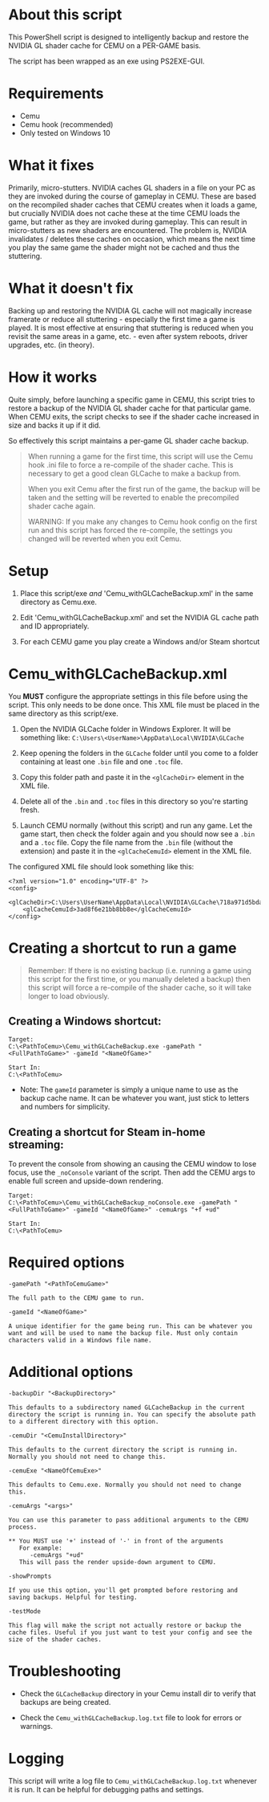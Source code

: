 # About this script

This PowerShell script is designed to intelligently backup and restore 
the NVIDIA GL shader cache for CEMU on a PER-GAME basis.

The script has been wrapped as an exe using PS2EXE-GUI.

# Requirements

- Cemu
- Cemu hook (recommended)
- Only tested on Windows 10

# What it fixes

Primarily, micro-stutters. NVIDIA caches GL shaders in a file on your PC as they are invoked during the course of gameplay in CEMU. These are based on the recompiled shader caches that CEMU creates when it loads a game, but crucially NVIDIA does not cache these at the time CEMU loads the game, but rather as they are invoked during gameplay. This can result in micro-stutters as new shaders are encountered. The problem is, NVIDIA invalidates / deletes these caches on occasion, which means the next time you play the same game the shader might not be cached and thus the stuttering.

# What it doesn't fix

Backing up and restoring the NVIDIA GL cache will not magically increase framerate or reduce all stuttering - especially the first time a game is played. It is most effective at ensuring that stuttering is reduced when you revisit the same areas in a game, etc. - even after system reboots, driver upgrades, etc. (in theory).

# How it works

Quite simply, before launching a specific game in CEMU, this script tries to restore a backup of the NVIDIA GL shader cache for that particular game. When CEMU exits, the script checks to see if the shader cache increased in size and backs it up if it did.

So effectively this script maintains a per-game GL shader cache backup.

>When running a game for the first time, this script will use the Cemu hook .ini file to force a re-compile of the shader cache. This is necessary to get a good clean GLCache to make a backup from.
>
>When you exit Cemu after the first run of the game, the backup will be taken and the setting will be reverted to enable the precompiled shader cache again.
>
>WARNING: If you make any changes to Cemu hook config on the first run and this script has forced the re-compile, the settings you changed will be reverted when you exit Cemu.

# Setup

1) Place this script/exe *and* 'Cemu_withGLCacheBackup.xml' in the same directory as Cemu.exe.

2) Edit 'Cemu_withGLCacheBackup.xml' and set the NVIDIA GL cache path and ID appropriately.

3) For each CEMU game you play create a Windows and/or Steam shortcut

# Cemu_withGLCacheBackup.xml

You **MUST** configure the appropriate settings in this file before using the script. This only needs to be done once. This XML file must be placed in the same directory as this script/exe.

1. Open the NVIDIA GLCache folder in Windows Explorer. It will be something like:
`C:\Users\<UserName>\AppData\Local\NVIDIA\GLCache`

2. Keep opening the folders in the `GLCache` folder until you come to a folder containing at least one `.bin` file and one `.toc` file.

3. Copy this folder path and paste it in the `<glCacheDir>` element in the XML file.

4. Delete all of the `.bin` and `.toc` files in this directory so you're starting fresh.

5. Launch CEMU normally (without this script) and run any game. Let the game start, then check the folder again and you should now see a `.bin` and a `.toc` file. Copy the file name from the `.bin` file (without the extension) and paste it in the `<glCacheCemuId>` element in the XML file.

The configured XML file should look something like this:
```
<?xml version="1.0" encoding="UTF-8" ?>
<config>
	<glCacheDir>C:\Users\UserName\AppData\Local\NVIDIA\GLCache\718a971d5bda0402be4a6aa910329361\9e5cb618e0a477b0</glCacheDir>
	<glCacheCemuId>3ad8f6e21bb8bb8e</glCacheCemuId>
</config>
```

# Creating a shortcut to run a game

>Remember: If there is no existing backup (i.e. running a game using this script for the first time, or you manually deleted a backup) then this script will force a re-compile of the shader cache, so it will take longer to load obviously.

## Creating a Windows shortcut:

```
Target:
C:\<PathToCemu>\Cemu_withGLCacheBackup.exe -gamePath "<FullPathToGame>" -gameId "<NameOfGame>"

Start In:
C:\<PathToCemu>
```

- Note: The `gameId` parameter is simply a unique name to use as the backup cache name. It can be whatever you want, just stick to letters and numbers for simplicity.

## Creating a shortcut for Steam in-home streaming:

To prevent the console from showing an causing the CEMU window to lose focus, use the `_noConsole` variant of the script. Then add the CEMU args to enable full screen and upside-down rendering.

```
Target:
C:\<PathToCemu>\Cemu_withGLCacheBackup_noConsole.exe -gamePath "<FullPathToGame>" -gameId "<NameOfGame>" -cemuArgs "+f +ud"

Start In:
C:\<PathToCemu>
```

# Required options

```
-gamePath "<PathToCemuGame>"

The full path to the CEMU game to run.
```

```
-gameId "<NameOfGame>"

A unique identifier for the game being run. This can be whatever you want and will be used to name the backup file. Must only contain characters valid in a Windows file name.
```

# Additional options

```
-backupDir "<BackupDirectory>"

This defaults to a subdirectory named GLCacheBackup in the current directory the script is running in. You can specify the absolute path to a different directory with this option.
```

```
-cemuDir "<CemuInstallDirectory>"

This defaults to the current directory the script is running in. Normally you should not need to change this.
```

```
-cemuExe "<NameOfCemuExe>"

This defaults to Cemu.exe. Normally you should not need to change this.
```

```
-cemuArgs "<args>"

You can use this parameter to pass additional arguments to the CEMU process.

** You MUST use '+' instead of '-' in front of the arguments
   For example:
      -cemuArgs "+ud"
   This will pass the render upside-down argument to CEMU.
```

```
-showPrompts

If you use this option, you'll get prompted before restoring and saving backups. Helpful for testing.
```

```
-testMode

This flag will make the script not actually restore or backup the cache files. Useful if you just want to test your config and see the size of the shader caches.
```

# Troubleshooting

- Check the `GLCacheBackup` directory in your Cemu install dir to verify that backups are being created.

- Check the `Cemu_withGLCacheBackup.log.txt` file to look for errors or warnings.

# Logging

This script will write a log file to `Cemu_withGLCacheBackup.log.txt` whenever it is run. It can be helpful for debugging paths and settings.